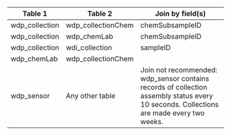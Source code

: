 |Table 1|Table 2|Join by field(s)|
|------------------------|------------------------|-------------------------------|
wdp_collection|wdp_collectionChem|chemSubsampleID
wdp_collection|wdp_chemLab|chemSubsampleID
wdp_collection|wdi_collection|sampleID
wdp_chemLab|wdp_collectionChem|
wdp_sensor|Any other table|Join not recommended: wdp_sensor contains records of collection assembly status every 10 seconds. Collections are made every two weeks.
